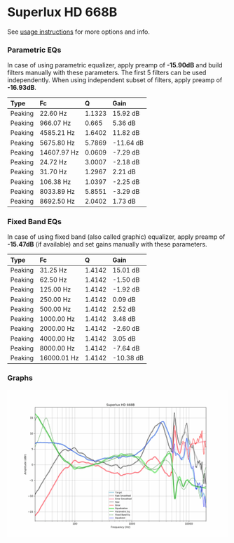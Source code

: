 # Superlux HD 668B
See [usage instructions](https://github.com/jaakkopasanen/AutoEq#usage) for more options and info.

### Parametric EQs
In case of using parametric equalizer, apply preamp of **-15.90dB** and build filters manually
with these parameters. The first 5 filters can be used independently.
When using independent subset of filters, apply preamp of **-16.93dB**.

| Type    | Fc          |      Q | Gain      |
|:--------|:------------|:-------|:----------|
| Peaking | 22.60 Hz    | 1.1323 | 15.92 dB  |
| Peaking | 966.07 Hz   | 0.665  | 5.36 dB   |
| Peaking | 4585.21 Hz  | 1.6402 | 11.82 dB  |
| Peaking | 5675.80 Hz  | 5.7869 | -11.64 dB |
| Peaking | 14607.97 Hz | 0.0609 | -7.29 dB  |
| Peaking | 24.72 Hz    | 3.0007 | -2.18 dB  |
| Peaking | 31.70 Hz    | 1.2967 | 2.21 dB   |
| Peaking | 106.38 Hz   | 1.0397 | -2.25 dB  |
| Peaking | 8033.89 Hz  | 5.8551 | -3.29 dB  |
| Peaking | 8692.50 Hz  | 2.0402 | 1.73 dB   |

### Fixed Band EQs
In case of using fixed band (also called graphic) equalizer, apply preamp of **-15.47dB**
(if available) and set gains manually with these parameters.

| Type    | Fc          |      Q | Gain      |
|:--------|:------------|:-------|:----------|
| Peaking | 31.25 Hz    | 1.4142 | 15.01 dB  |
| Peaking | 62.50 Hz    | 1.4142 | -1.50 dB  |
| Peaking | 125.00 Hz   | 1.4142 | -1.92 dB  |
| Peaking | 250.00 Hz   | 1.4142 | 0.09 dB   |
| Peaking | 500.00 Hz   | 1.4142 | 2.52 dB   |
| Peaking | 1000.00 Hz  | 1.4142 | 3.48 dB   |
| Peaking | 2000.00 Hz  | 1.4142 | -2.60 dB  |
| Peaking | 4000.00 Hz  | 1.4142 | 3.05 dB   |
| Peaking | 8000.00 Hz  | 1.4142 | -7.64 dB  |
| Peaking | 16000.01 Hz | 1.4142 | -10.38 dB |

### Graphs
![](./Superlux%20HD%20668B.png)